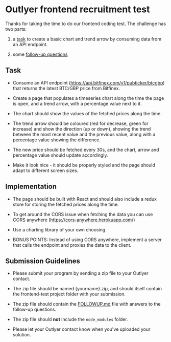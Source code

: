 # Outlyer frontend recruitment test

Thanks for taking the time to do our frontend coding test. The challenge has two parts:

1) a [task](#task) to create a basic chart and trend arrow by consuming data from an API endpoint.

2) some [follow-up questions](./FOLLOWUP.md)

## Task

- Consume an API endpoint (https://api.bitfinex.com/v1/pubticker/btcgbp) that returns the latest BTC/GBP price from Bitfinex.

- Create a page that populates a timeseries chart along the time the page is open, and a trend arrow, with a percentage value next to it.

- The chart should show the values of the fetched prices along the time.

- The trend arrow should be coloured (red for decrease, green for increase) and show the direction (up or down), showing the trend between the most recent value and the previous value, along with a percentage value showing the difference.

- The new price should be fetched every 30s, and the chart, arrow and percentage value should update accordingly.

- Make it look nice - it should be properly styled and the page should adapt to different screen sizes.

## Implementation

- The page should be built with React and should also include a redux store for storing the fetched prices along the time.

- To get around the CORS issue when fetching the data you can use CORS anywhere (https://cors-anywhere.herokuapp.com/)

- Use a charting library of your own choosing.

- BONUS POINTS: Instead of using CORS anywhere, implement a server that calls the endpoint and proxies the data to the client.

## Submission Guidelines

* Please submit your program by sending a zip file to your Outlyer contact.

* The zip file should be named {yourname}.zip, and should itself contain the frontend-test project folder with your submission.

* The zip file should contain the [FOLLOWUP.md](./FOLLOWUP.md) file with answers to the follow-up questions.

* The zip file should **not** include the `node_modules` folder.

* Please let your Outlyer contact know when you've uploaded your solution.
